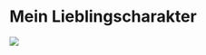 # Mein Lieblingscharakter


<img src="https://ixxidesign.azureedge.net/media/1045225/07-Star-Wars-Yoda.jpg?width=562" />